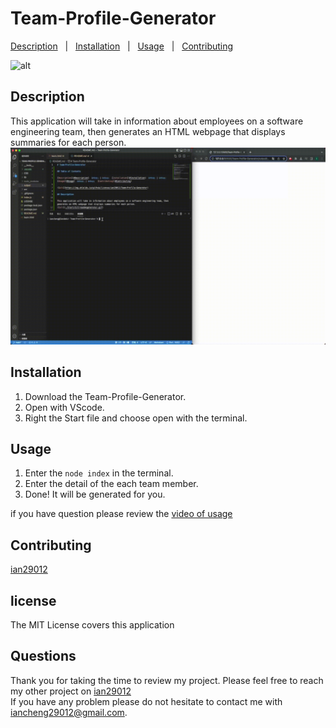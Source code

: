 # Team-Profile-Generator
    
[Description](#Description)  &nbsp; | &nbsp;  [Installation](#Installation)  &nbsp; | &nbsp;  [Usage](#Usage)  &nbsp; | &nbsp;  [Contributing](#Contributing)  
          
![alt](https://img.shields.io/github/license/ian29012/Team-Profile-Generator)
  
## Description
          
This application will take in information about employees on a software engineering team, then generates an HTML webpage that displays summaries for each person.  
![alt](./gif/temp.gif)

## Installation
      
1. Download the Team-Profile-Generator.
2. Open with VScode.
3. Right the Start file and choose open with the terminal.
          
## Usage
      
1. Enter the ```node index``` in the terminal.
2. Enter the detail of the each team member.
3. Done! It will be generated for you.

if you have question please review the [video of usage](https://watch.screencastify.com/v/ZVfVjGH20gcjy3bbC281)
          
## Contributing
          
[ian29012](https://github.com/ian29012)
          
          
## license
  
The MIT License covers this application
          
## Questions
    
Thank you for taking the time to review my project. 
Please feel free to reach my other project on [ian29012](https://github.com/ian29012)  
If you have any problem please do not hesitate to contact me with [iancheng29012@gmail.com](iancheng29012@gmail.com).